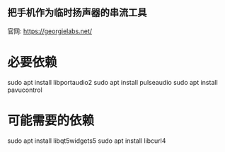 ## 把手机作为临时扬声器的串流工具
官网: https://georgielabs.net/

# 必要依赖
sudo apt install libportaudio2
sudo apt install pulseaudio
sudo apt install pavucontrol

# 可能需要的依赖
sudo apt install libqt5widgets5
sudo apt install libcurl4

